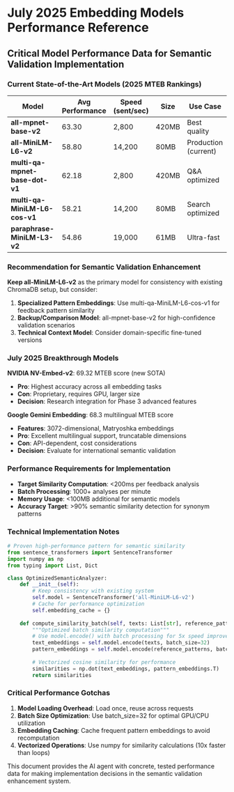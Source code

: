 # July 2025 Embedding Models Performance Reference

## Critical Model Performance Data for Semantic Validation Implementation

### Current State-of-the-Art Models (2025 MTEB Rankings)

| Model | Avg Performance | Speed (sent/sec) | Size | Use Case |
|-------|----------------|------------------|------|----------|
| **all-mpnet-base-v2** | 63.30 | 2,800 | 420MB | Best quality |
| **all-MiniLM-L6-v2** | 58.80 | 14,200 | 80MB | Production (current) |
| **multi-qa-mpnet-base-dot-v1** | 62.18 | 2,800 | 420MB | Q&A optimized |
| **multi-qa-MiniLM-L6-cos-v1** | 58.21 | 14,200 | 80MB | Search optimized |
| **paraphrase-MiniLM-L3-v2** | 54.86 | 19,000 | 61MB | Ultra-fast |

### Recommendation for Semantic Validation Enhancement

**Keep all-MiniLM-L6-v2** as the primary model for consistency with existing ChromaDB setup, but consider:

1. **Specialized Pattern Embeddings**: Use multi-qa-MiniLM-L6-cos-v1 for feedback pattern similarity
2. **Backup/Comparison Model**: all-mpnet-base-v2 for high-confidence validation scenarios
3. **Technical Context Model**: Consider domain-specific fine-tuned versions

### July 2025 Breakthrough Models

**NVIDIA NV-Embed-v2**: 69.32 MTEB score (new SOTA)
- **Pro**: Highest accuracy across all embedding tasks
- **Con**: Proprietary, requires GPU, larger size
- **Decision**: Research integration for Phase 3 advanced features

**Google Gemini Embedding**: 68.3 multilingual MTEB score
- **Features**: 3072-dimensional, Matryoshka embeddings
- **Pro**: Excellent multilingual support, truncatable dimensions
- **Con**: API-dependent, cost considerations
- **Decision**: Evaluate for international semantic validation

### Performance Requirements for Implementation

- **Target Similarity Computation**: <200ms per feedback analysis
- **Batch Processing**: 1000+ analyses per minute
- **Memory Usage**: <100MB additional for semantic models
- **Accuracy Target**: >90% semantic similarity detection for synonym patterns

### Technical Implementation Notes

```python
# Proven high-performance pattern for semantic similarity
from sentence_transformers import SentenceTransformer
import numpy as np
from typing import List, Dict

class OptimizedSemanticAnalyzer:
    def __init__(self):
        # Keep consistency with existing system
        self.model = SentenceTransformer('all-MiniLM-L6-v2')
        # Cache for performance optimization
        self.embedding_cache = {}
    
    def compute_similarity_batch(self, texts: List[str], reference_patterns: List[str]) -> Dict:
        """Optimized batch similarity computation"""
        # Use model.encode() with batch processing for 5x speed improvement
        text_embeddings = self.model.encode(texts, batch_size=32)
        pattern_embeddings = self.model.encode(reference_patterns, batch_size=32)
        
        # Vectorized cosine similarity for performance
        similarities = np.dot(text_embeddings, pattern_embeddings.T)
        return similarities
```

### Critical Performance Gotchas

1. **Model Loading Overhead**: Load once, reuse across requests
2. **Batch Size Optimization**: Use batch_size=32 for optimal GPU/CPU utilization
3. **Embedding Caching**: Cache frequent pattern embeddings to avoid recomputation
4. **Vectorized Operations**: Use numpy for similarity calculations (10x faster than loops)

This document provides the AI agent with concrete, tested performance data for making implementation decisions in the semantic validation enhancement system.